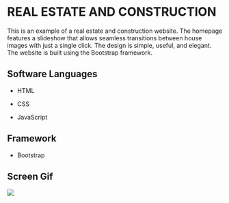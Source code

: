 <h1> REAL ESTATE AND CONSTRUCTION </h1>

This is an example of a real estate and construction website. The homepage features a slideshow that allows seamless transitions between house images with just a single click. The design is simple, useful, and elegant. The website is built using the Bootstrap framework.

<h2> Software Languages </h2>

- HTML

- CSS

- JavaScript

<h2> Framework </h2>

- Bootstrap

<h2> Screen Gif </h2>

![](gestate.gif)

